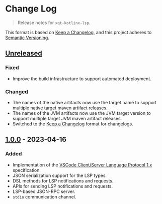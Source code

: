 # Change Log
> Release notes for `xqt-kotlinx-lsp`.

This format is based on [Keep a Changelog](https://keepachangelog.com/en/1.1.0/),
and this project adheres to [Semantic Versioning](https://semver.org/spec/v2.0.0.html).

## [Unreleased]

### Fixed

- Improve the build infrastructure to support automated deployment.

### Changed

- The names of the native artifacts now use the target name to support multiple
  native target maven artifact releases.
- The names of the JVM artifacts now use the JVM target version to support
  multiple target JVM maven artifact releases.
- Switched to the [Keep a Changelog](https://keepachangelog.com/en/1.1.0/) format
  for changelogs.

## [1.0.0] - 2023-04-16

### Added

- Implementation of the
  [VSCode Client/Server Language Protocol 1.x](https://github.com/microsoft/language-server-protocol/blob/main/versions/protocol-1-x.md)
  specification.
- JSON serialization support for the LSP types.
- DSL methods for LSP notifications and requests.
- APIs for sending LSP notifications and requests.
- LSP-based JSON-RPC server.
- `stdio` communication channel.

[Unreleased]: https://github.com/rhdunn/xqt-kotlinx-lsp/compare/1.0.0...HEAD
[1.0.0]: https://github.com/rhdunn/xqt-kotlinx-lsp/releases/tag/1.0.0
